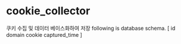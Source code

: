 # cookie_collector
쿠키 수집 및 데이터 베이스화하여 저장
following is database schema.
[ id domain cookie captured_time ]

